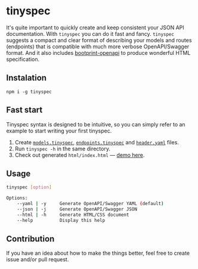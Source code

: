 # tinyspec
It's quite important to quickly create and keep consistent your JSON API documentation. With `tinyspec` you can do it fast and fancy.
`tinyspec` suggests a compact and clear format of describing your models and routes (endpoints) that is compatible with much more verbose OpenAPI/Swagger format.
And it also includes [bootprint-openapi](bootprint/bootprint-openapi) to produce wonderful HTML specification.

## Instalation
`npm i -g tinyspec`

## Fast start
Tinyspec syntax is designed to be intuitive, so you can simply refer to an example to start writing your first tinyspec.

1. Create [`models.tinyspec`](example/models.tinyspec), [`endpoints.tinyspec`](example/endpoints.tinyspec) and [`header.yaml`](example/header.yaml) files.
2. Run `tinyspec -h` in the same directory.
3. Check out generated `html/index.html` — [demo here](https://ajaxy.github.io/tinyspec).

## Usage
```bash
tinyspec [option]

Options:
    --yaml | -y     Generate OpenAPI/Swagger YAML (default)
    --json | -j     Generate OpenAPI/Swagger JSON
    --html | -h     Generate HTML/CSS document
    --help          Display this help
```

## Contribution
If you have an idea about how to make the things better, feel free to create issue and/or pull request.
